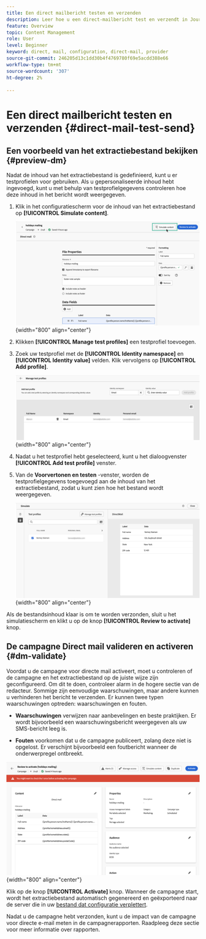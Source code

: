 ```yaml
---
title: Een direct mailbericht testen en verzenden
description: Leer hoe u een direct-mailbericht test en verzendt in Journey Optimizer
feature: Overview
topic: Content Management
role: User
level: Beginner
keyword: direct, mail, configuration, direct-mail, provider
source-git-commit: 246205d13c1dd30b4f4769780f69e5acdd388e66
workflow-type: tm+mt
source-wordcount: '307'
ht-degree: 2%

---
```


# Een direct mailbericht testen en verzenden {#direct-mail-test-send}

## Een voorbeeld van het extractiebestand bekijken {#preview-dm}

Nadat de inhoud van het extractiebestand is gedefinieerd, kunt u er testprofielen voor gebruiken. Als u gepersonaliseerde inhoud hebt ingevoegd, kunt u met behulp van testprofielgegevens controleren hoe deze inhoud in het bericht wordt weergegeven.

1. Klik in het configuratiescherm voor de inhoud van het extractiebestand op **[!UICONTROL Simulate content]**.

   ![](assets/direct-mail-simulate-button.png){width="800" align="center"}

1. Klikken **[!UICONTROL Manage test profiles]** een testprofiel toevoegen.

1. Zoek uw testprofiel met de **[!UICONTROL Identity namespace]** en **[!UICONTROL Identity value]** velden. Klik vervolgens op **[!UICONTROL Add profile]**.

   ![](assets/direct-mail-test-profile.png){width="800" align="center"}

1. Nadat u het testprofiel hebt geselecteerd, kunt u het dialoogvenster **[!UICONTROL Add test profile]** venster.

1. Van de **Voorvertonen en testen** -venster, worden de testprofielgegevens toegevoegd aan de inhoud van het extractiebestand, zodat u kunt zien hoe het bestand wordt weergegeven.

   ![](assets/direct-mail-simulate.png){width="800" align="center"}

Als de bestandsinhoud klaar is om te worden verzonden, sluit u het simulatiescherm en klikt u op de knop **[!UICONTROL Review to activate]** knop.

## De campagne Direct mail valideren en activeren {#dm-validate}

Voordat u de campagne voor directe mail activeert, moet u controleren of de campagne en het extractiebestand op de juiste wijze zijn geconfigureerd. Om dit te doen, controleer alarm in de hogere sectie van de redacteur. Sommige zijn eenvoudige waarschuwingen, maar andere kunnen u verhinderen het bericht te verzenden. Er kunnen twee typen waarschuwingen optreden: waarschuwingen en fouten.

* **Waarschuwingen** verwijzen naar aanbevelingen en beste praktijken. Er wordt bijvoorbeeld een waarschuwingsbericht weergegeven als uw SMS-bericht leeg is.

* **Fouten** voorkomen dat u de campagne publiceert, zolang deze niet is opgelost. Er verschijnt bijvoorbeeld een foutbericht wanneer de onderwerpregel ontbreekt.

![](assets/direct-mail-review.png){width="800" align="center"}

Klik op de knop **[!UICONTROL Activate]** knop. Wanneer de campagne start, wordt het extractiebestand automatisch gegenereerd en geëxporteerd naar de server die in uw [bestand dat configuratie verplettert](../direct-mail/direct-mail-configuration.md).

Nadat u de campagne hebt verzonden, kunt u de impact van de campagne voor directe e-mail meten in de campagnerapporten. Raadpleeg deze sectie voor meer informatie over rapporten.
